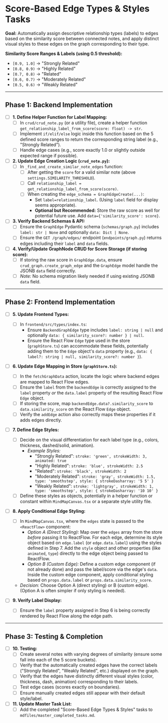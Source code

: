 # Score-Based Edge Types & Styles Tasks

**Goal:** Automatically assign descriptive relationship types (labels) to edges based on the similarity score between connected notes, and apply distinct visual styles to these edges on the graph corresponding to their type.

**Similarity Score Ranges & Labels (using 0.5 threshold):**
- `[0.9, 1.0]` -> "Strongly Related"
- `[0.8, 0.9)` -> "Highly Related"
- `[0.7, 0.8)` -> "Related"
- `[0.6, 0.7)` -> "Moderately Related"
- `[0.5, 0.6)` -> "Weakly Related"

---

## Phase 1: Backend Implementation

- [ ] **1. Define Helper Function for Label Mapping:**
    - [ ] In `crud/crud_note.py` (or a utility file), create a helper function `get_relationship_label_from_score(score: float) -> str`.
    - [ ] Implement `if/elif/else` logic inside this function based on the 5 defined score ranges to return the corresponding string label (e.g., "Strongly Related").
    - [ ] Handle edge cases (e.g., score exactly 1.0 or slightly outside expected range if possible).

- [ ] **2. Update Edge Creation Logic (`crud_note.py`):**
    - [ ] In `_find_and_create_similar_note_edges` function:
        - [ ] After getting the `score` for a valid similar note (above `settings.SIMILARITY_THRESHOLD`).
        - [ ] Call `relationship_label = get_relationship_label_from_score(score)`.
        - [ ] When creating the `edge_schema = GraphEdgeCreate(...)`:
            - Set `label=relationship_label`. (Using `label` field for display seems appropriate).
            - **Optional but Recommended:** Store the raw score as well for potential future use. Add `data={'similarity_score': score}`.

- [ ] **3. Verify Backend Schemas & API:**
    - [ ] Ensure the `GraphEdge` Pydantic schema (`schemas/graph.py`) includes `label: str | None` and optionally `data: Dict | None`.
    - [ ] Ensure the `GET /graph/edges/` endpoint (`endpoints/graph.py`) returns edges including their `label` and `data` fields.

- [ ] **4. Verify/Update GraphNode CRUD for Score Storage (if storing score):**
    - [ ] If storing the raw score in `GraphEdge.data`, ensure `crud_graph.create_graph_edge` and the `GraphEdge` model handle the JSONB `data` field correctly.
    - [ ] *Note:* No schema migration likely needed if using existing JSONB `data` field.

---

## Phase 2: Frontend Implementation

- [ ] **5. Update Frontend Types:**
    - [ ] In `frontend/src/types/index.ts`:
        - Ensure `BackendGraphEdge` type includes `label: string | null` and optionally `data: { similarity_score?: number } | null`.
        - Ensure the React Flow `Edge` type used in the store (`graphStore.ts`) can accommodate these fields, potentially adding them to the `Edge` object's `data` property (e.g., `data: { label?: string | null, similarity_score?: number }`).

- [ ] **6. Update Edge Mapping in Store (`graphStore.ts`):**
    - [ ] In the `fetchGraphData` action, locate the logic where backend edges are mapped to React Flow edges.
    - [ ] Ensure the `label` from the `backendEdge` is correctly assigned to the `label` property *or* the `data.label` property of the resulting React Flow `Edge` object.
    - [ ] If storing the score, map `backendEdge.data?.similarity_score` to `data.similarity_score` on the React Flow `Edge` object.
    - [ ] Verify the `addEdge` action also correctly maps these properties if it adds edges directly.

- [ ] **7. Define Edge Styles:**
    - [ ] Decide on the visual differentiation for each label type (e.g., colors, thickness, dashed/solid, animation).
        - *Example Styles:*
            - "Strongly Related": `stroke: 'green', strokeWidth: 3, animated: true`
            - "Highly Related": `stroke: 'blue', strokeWidth: 2.5`
            - "Related": `stroke: 'black', strokeWidth: 2`
            - "Moderately Related": `stroke: 'gray', strokeWidth: 1.5, type: 'smoothstep', style: { strokeDasharray: '5 5' }`
            - "Weakly Related": `stroke: 'lightgray', strokeWidth: 1, type: 'smoothstep', style: { strokeDasharray: '10 10' }`
    - [ ] Define these styles as objects, potentially in a helper function or constant within `MindMapCanvas.tsx` or a separate style utility file.

- [ ] **8. Apply Conditional Edge Styling:**
    - [ ] In `MindMapCanvas.tsx`, where the `edges` state is passed to the `<ReactFlow>` component:
        - *Option A (Direct Styling):* Map over the `edges` array from the store *before* passing it to ReactFlow. For each edge, determine its style object based on `edge.label` (or `edge.data.label`) using the styles defined in Step 7. Add the `style` object and other properties (like `animated`, `type`) directly to the edge object being passed to ReactFlow.
        - *Option B (Custom Edge):* Define a custom edge component (if not already done) and pass the label/score via the edge's `data`. Inside the custom edge component, apply conditional styling based on `props.data.label` or `props.data.similarity_score`.
    - *Decision:* Choose Option A (direct styling) or B (custom edge). (Option A is often simpler if only styling is needed).

- [ ] **9. Verify Label Display:**
    - [ ] Ensure the `label` property assigned in Step 6 is being correctly rendered by React Flow along the edge path.

---

## Phase 3: Testing & Completion

- [ ] **10. Testing:**
    - [ ] Create several notes with varying degrees of similarity (ensure some fall into each of the 5 score buckets).
    - [ ] Verify that the automatically created edges have the correct labels ("Strongly Related", "Weakly Related", etc.) displayed on the graph.
    - [ ] Verify that the edges have distinctly different visual styles (color, thickness, dash, animation) corresponding to their labels.
    - [ ] Test edge cases (scores exactly on boundaries).
    - [ ] Ensure manually created edges still appear with their default style/label.

- [ ] **11. Update Master Task List:**
    - [ ] Add the completed "Score-Based Edge Types & Styles" tasks to `mdfiles/master_completed_tasks.md`. 